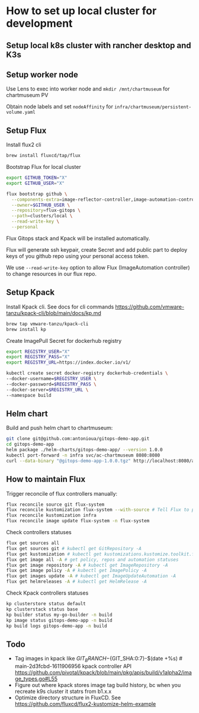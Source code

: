 # How to set up local cluster for development

## Setup local k8s cluster with rancher desktop and K3s

## Setup worker node

Use Lens to exec into worker node and `mkdir /mnt/chartmuseum` for chartmuseum PV

Obtain node labels and set `nodeAffinity` for `infra/chartmuseum/persistent-volume.yaml`

## Setup Flux

Install flux2 cli
```bash
brew install fluxcd/tap/flux
```

Bootstrap Flux for local cluster
```bash
export GITHUB_TOKEN="X"
export GITHUB_USER="X"

flux bootstrap github \
  --components-extra=image-reflector-controller,image-automation-controller \
  --owner=$GITHUB_USER \
  --repository=flux-gitops \
  --path=clusters/local \
  --read-write-key \
  --personal
```

Flux Gitops stack and Kpack will be installed automatically.

Flux will generate ssh keypair, create Secret and add public part to deploy keys of you github repo using your personal access token.

We use `--read-write-key` option to allow Flux (ImageAutomation controller) to change resources in our flux repo.

## Setup Kpack

Install Kpack cli. See docs for cli commands https://github.com/vmware-tanzu/kpack-cli/blob/main/docs/kp.md

```bash
brew tap vmware-tanzu/kpack-cli
brew install kp
```

Create ImagePull Secret for dockerhub registry
```bash
export REGISTRY_USER="X"
export REGISTRY_PASS="X"
export REGISTRY_URL=https://index.docker.io/v1/

kubectl create secret docker-registry dockerhub-credentials \
--docker-username=$REGISTRY_USER \
--docker-password=$REGISTRY_PASS \
--docker-server=$REGISTRY_URL \
--namespace build
```

## Helm chart

Build and push helm chart to chartmuseum:
```bash
git clone git@github.com:antonioua/gitops-demo-app.git
cd gitops-demo-app
helm package ./helm-charts/gitops-demo-app/ --version 1.0.0
kubectl port-forward -n infra svc/ac-chartmuseum 8080:8080
curl --data-binary "@gitops-demo-app-1.0.0.tgz" http://localhost:8080/api/charts
```

## How to maintain Flux

Trigger reconcile of flux controllers manually:
```bash
flux reconcile source git flux-system
flux reconcile kustomization flux-system --with-source # Tell Flux to pull and apply the changes
flux reconcile kustomization infra
flux reconcile image update flux-system -n flux-system
```

Check controllers statuses
```bash
flux get sources all
flux get sources git # kubectl get GitRepository -A
flux get kustomization # kubectl get kustomizations.kustomize.toolkit.fluxcd.io -A
flux get image all -A # get policy, repos and automation statuses
flux get image repository -A # kubectl get ImageRepository -A
flux get image policy -A # kubectl get ImagePolicy -A
flux get images update -A # kubectl get ImageUpdateAutomation -A
flux get helmreleases -A # kubectl get HelmRelease -A
```

Check Kpack controllers statuses
```bash
kp clusterstore status default
kp clusterstack status base
kp builder status my-go-builder -n build
kp image status gitops-demo-app -n build
kp build logs gitops-demo-app -n build
```

## Todo
- Tag images in kpack like ${GIT_BRANCH}-${GIT_SHA:0:7}-$(date +%s) # main-2d3fcbd-1611906956
kpack controller API https://github.com/pivotal/kpack/blob/main/pkg/apis/build/v1alpha2/image_types.go#L55
- Figure out where kpack stores image tag build history, bc when you recreate k9s cluster it statrs from b1.x.x
- Optimize directory structure in FluxCD. See https://github.com/fluxcd/flux2-kustomize-helm-example